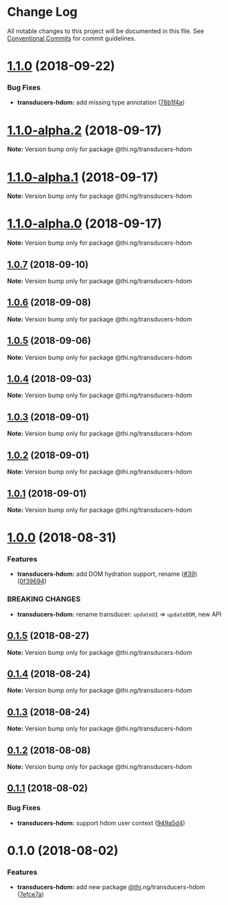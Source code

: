 # Change Log

All notable changes to this project will be documented in this file.
See [Conventional Commits](https://conventionalcommits.org) for commit guidelines.

<a name="1.1.0"></a>
# [1.1.0](https://github.com/thi-ng/umbrella/compare/@thi.ng/transducers-hdom@1.1.0-alpha.2...@thi.ng/transducers-hdom@1.1.0) (2018-09-22)


### Bug Fixes

* **transducers-hdom:** add missing type annotation ([78b1f4a](https://github.com/thi-ng/umbrella/commit/78b1f4a))





<a name="1.1.0-alpha.2"></a>
# [1.1.0-alpha.2](https://github.com/thi-ng/umbrella/compare/@thi.ng/transducers-hdom@1.1.0-alpha.1...@thi.ng/transducers-hdom@1.1.0-alpha.2) (2018-09-17)

**Note:** Version bump only for package @thi.ng/transducers-hdom





<a name="1.1.0-alpha.1"></a>
# [1.1.0-alpha.1](https://github.com/thi-ng/umbrella/compare/@thi.ng/transducers-hdom@1.1.0-alpha.0...@thi.ng/transducers-hdom@1.1.0-alpha.1) (2018-09-17)

**Note:** Version bump only for package @thi.ng/transducers-hdom





<a name="1.1.0-alpha.0"></a>
# [1.1.0-alpha.0](https://github.com/thi-ng/umbrella/compare/@thi.ng/transducers-hdom@1.1.0-alpha...@thi.ng/transducers-hdom@1.1.0-alpha.0) (2018-09-17)

**Note:** Version bump only for package @thi.ng/transducers-hdom





<a name="1.0.7"></a>
## [1.0.7](https://github.com/thi-ng/umbrella/compare/@thi.ng/transducers-hdom@1.0.6...@thi.ng/transducers-hdom@1.0.7) (2018-09-10)

**Note:** Version bump only for package @thi.ng/transducers-hdom





<a name="1.0.6"></a>
## [1.0.6](https://github.com/thi-ng/umbrella/compare/@thi.ng/transducers-hdom@1.0.5...@thi.ng/transducers-hdom@1.0.6) (2018-09-08)

**Note:** Version bump only for package @thi.ng/transducers-hdom





<a name="1.0.5"></a>
## [1.0.5](https://github.com/thi-ng/umbrella/compare/@thi.ng/transducers-hdom@1.0.4...@thi.ng/transducers-hdom@1.0.5) (2018-09-06)




**Note:** Version bump only for package @thi.ng/transducers-hdom

<a name="1.0.4"></a>
## [1.0.4](https://github.com/thi-ng/umbrella/compare/@thi.ng/transducers-hdom@1.0.3...@thi.ng/transducers-hdom@1.0.4) (2018-09-03)




**Note:** Version bump only for package @thi.ng/transducers-hdom

<a name="1.0.3"></a>
## [1.0.3](https://github.com/thi-ng/umbrella/compare/@thi.ng/transducers-hdom@1.0.2...@thi.ng/transducers-hdom@1.0.3) (2018-09-01)




**Note:** Version bump only for package @thi.ng/transducers-hdom

<a name="1.0.2"></a>
## [1.0.2](https://github.com/thi-ng/umbrella/compare/@thi.ng/transducers-hdom@1.0.1...@thi.ng/transducers-hdom@1.0.2) (2018-09-01)




**Note:** Version bump only for package @thi.ng/transducers-hdom

<a name="1.0.1"></a>
## [1.0.1](https://github.com/thi-ng/umbrella/compare/@thi.ng/transducers-hdom@1.0.0...@thi.ng/transducers-hdom@1.0.1) (2018-09-01)




**Note:** Version bump only for package @thi.ng/transducers-hdom

<a name="1.0.0"></a>
# [1.0.0](https://github.com/thi-ng/umbrella/compare/@thi.ng/transducers-hdom@0.1.5...@thi.ng/transducers-hdom@1.0.0) (2018-08-31)


### Features

* **transducers-hdom:** add DOM hydration support, rename ([#39](https://github.com/thi-ng/umbrella/issues/39)) ([0f39694](https://github.com/thi-ng/umbrella/commit/0f39694))


### BREAKING CHANGES

* **transducers-hdom:** rename transducer: `updateUI` => `updateDOM`, new API




<a name="0.1.5"></a>
## [0.1.5](https://github.com/thi-ng/umbrella/compare/@thi.ng/transducers-hdom@0.1.4...@thi.ng/transducers-hdom@0.1.5) (2018-08-27)




**Note:** Version bump only for package @thi.ng/transducers-hdom

<a name="0.1.4"></a>
## [0.1.4](https://github.com/thi-ng/umbrella/compare/@thi.ng/transducers-hdom@0.1.3...@thi.ng/transducers-hdom@0.1.4) (2018-08-24)




**Note:** Version bump only for package @thi.ng/transducers-hdom

<a name="0.1.3"></a>
## [0.1.3](https://github.com/thi-ng/umbrella/compare/@thi.ng/transducers-hdom@0.1.2...@thi.ng/transducers-hdom@0.1.3) (2018-08-24)




**Note:** Version bump only for package @thi.ng/transducers-hdom

<a name="0.1.2"></a>
## [0.1.2](https://github.com/thi-ng/umbrella/compare/@thi.ng/transducers-hdom@0.1.1...@thi.ng/transducers-hdom@0.1.2) (2018-08-08)




**Note:** Version bump only for package @thi.ng/transducers-hdom

<a name="0.1.1"></a>
## [0.1.1](https://github.com/thi-ng/umbrella/compare/@thi.ng/transducers-hdom@0.1.0...@thi.ng/transducers-hdom@0.1.1) (2018-08-02)


### Bug Fixes

* **transducers-hdom:** support hdom user context ([949a5d4](https://github.com/thi-ng/umbrella/commit/949a5d4))




<a name="0.1.0"></a>
# 0.1.0 (2018-08-02)


### Features

* **transducers-hdom:** add new package [@thi](https://github.com/thi).ng/transducers-hdom ([7efce7a](https://github.com/thi-ng/umbrella/commit/7efce7a))
